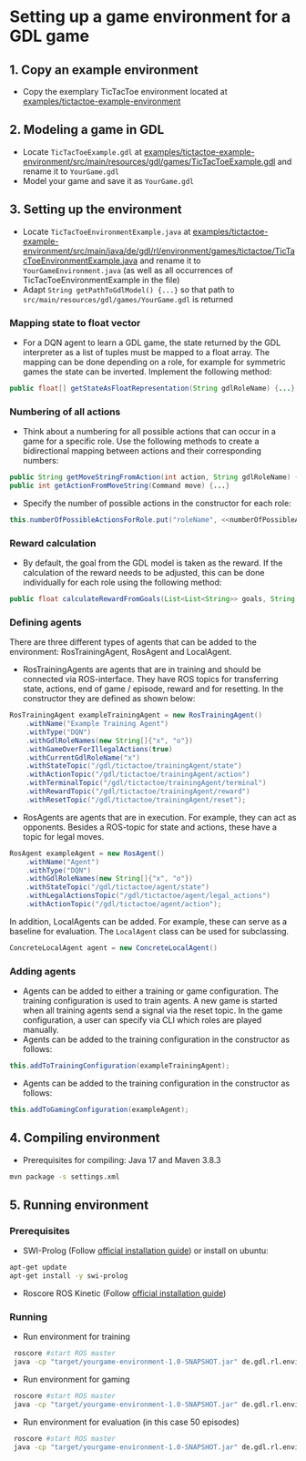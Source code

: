 # Setting up a game environment for a GDL game

## 1. Copy an example environment
- Copy the exemplary TicTacToe environment located at [examples/tictactoe-example-environment](examples/tictactoe-example-environment)

## 2. Modeling a game in GDL
- Locate ```TicTacToeExample.gdl``` at [examples/tictactoe-example-environment/src/main/resources/gdl/games/TicTacToeExample.gdl](examples/tictactoe-example-environment/src/main/resources/gdl/games/TicTacToeExample.gdl) and rename it to ```YourGame.gdl```
- Model your game and save it as ```YourGame.gdl```

## 3. Setting up the environment
- Locate ```TicTacToeEnvironmentExample.java``` at [examples/tictactoe-example-environment/src/main/java/de/gdl/rl/environment/games/tictactoe/TicTacToeEnvironmentExample.java](examples/tictactoe-example-environment/src/main/java/de/gdl/rl/environment/games/tictactoe/TicTacToeEnvironmentExample.java) and rename it to ```YourGameEnvironment.java```
(as well as all occurrences of TicTacToeEnvironmentExample in the file)
- Adapt ```String getPathToGdlModel() {...}``` so that path to ```src/main/resources/gdl/games/YourGame.gdl``` is returned 
### Mapping state to float vector
- For a DQN agent to learn a GDL game, the state returned by the GDL interpreter as a list of tuples must be mapped to a float array. The mapping can be done depending on a role, for example for symmetric games the state can be inverted. Implement the following method: 
```java
public float[] getStateAsFloatRepresentation(String gdlRoleName) {...}
```
### Numbering of all actions
- Think about a numbering for all possible actions that can occur in a game for a specific role. Use the following methods to create a bidirectional mapping between actions and their corresponding numbers:
```java
public String getMoveStringFromAction(int action, String gdlRoleName) {...}
public int getActionFromMoveString(Command move) {...}
```
- Specify the number of possible actions in the constructor for each role:
```java
this.numberOfPossibleActionsForRole.put("roleName", <<numberOfPossibleActions>>);
```
### Reward calculation
- By default, the goal from the GDL model is taken as the reward. If the calculation of the reward needs to be adjusted, this can be done individually for each role using the following method: 
```java
public float calculateRewardFromGoals(List<List<String>> goals, String gdlRoleName) {...}
```


### Defining agents
There are three different types of agents that can be added to the environment: RosTrainingAgent, RosAgent and LocalAgent. 
- RosTrainingAgents are agents that are in training and should be connected via ROS-interface. They have ROS topics for transferring state, actions, end of game / episode, reward and for resetting. In the constructor they are defined as shown below:
```java
RosTrainingAgent exampleTrainingAgent = new RosTrainingAgent()
    .withName("Example Training Agent")
    .withType("DQN")
    .withGdlRoleNames(new String[]{"x", "o"})
    .withGameOverForIllegalActions(true)
    .withCurrentGdlRoleName("x")
    .withStateTopic("/gdl/tictactoe/trainingAgent/state")
    .withActionTopic("/gdl/tictactoe/trainingAgent/action")
    .withTerminalTopic("/gdl/tictactoe/trainingAgent/terminal")
    .withRewardTopic("/gdl/tictactoe/trainingAgent/reward")
    .withResetTopic("/gdl/tictactoe/trainingAgent/reset");
```
- RosAgents are agents that are in execution. For example, they can act as opponents.
Besides a ROS-topic for state and actions, these have a topic for legal moves.
```java
RosAgent exampleAgent = new RosAgent()
    .withName("Agent")
    .withType("DQN")
    .withGdlRoleNames(new String[]{"x", "o"})
    .withStateTopic("/gdl/tictactoe/agent/state")
    .withLegalActionsTopic("/gdl/tictactoe/agent/legal_actions")
    .withActionTopic("/gdl/tictactoe/agent/action");
```
In addition, LocalAgents can be added. For example, these can serve as a baseline for evaluation. The ```LocalAgent``` class can be used for subclassing.
```java
ConcreteLocalAgent agent = new ConcreteLocalAgent()
```
### Adding agents
- Agents can be added to either a training or game configuration. The training configuration is used to train agents. A new game is started when all training agents send a signal via the reset topic. In the game configuration, a user can specify via CLI which roles are played manually. 
- Agents can be added to the training configuration in the constructor as follows:
```java
this.addToTrainingConfiguration(exampleTrainingAgent);
```
- Agents can be added to the training configuration in the constructor as follows:
```java
this.addToGamingConfiguration(exampleAgent);
```
## 4. Compiling environment
- Prerequisites for compiling: Java 17 and Maven 3.8.3
```bash
mvn package -s settings.xml
```

## 5. Running environment
###  Prerequisites
- SWI-Prolog (Follow [official installation guide](https://www.swi-prolog.org/build/unix.html)) or install on ubuntu:
```bash
apt-get update
apt-get install -y swi-prolog
```
- Roscore
ROS Kinetic (Follow [official installation guide](http://wiki.ros.org/Installation/Ubuntu))

### Running 
- Run environment for training
```bash
 roscore #start ROS master
 java -cp "target/yourgame-environment-1.0-SNAPSHOT.jar" de.gdl.rl.environment.games.yourgame.YourGameEnvironment --training
```
- Run environment for gaming
```bash
 roscore #start ROS master
 java -cp "target/yourgame-environment-1.0-SNAPSHOT.jar" de.gdl.rl.environment.games.yourgame.YourGameEnvironment --gaming
```
- Run environment for evaluation (in this case 50 episodes)
```bash
 roscore #start ROS master
 java -cp "target/yourgame-environment-1.0-SNAPSHOT.jar" de.gdl.rl.environment.games.yourgame.YourGameEnvironment --gaming --evaluation 50
```